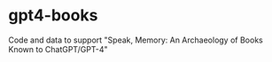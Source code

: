 # gpt4-books
Code and data to support "Speak, Memory: An Archaeology of Books Known to ChatGPT/GPT-4"

